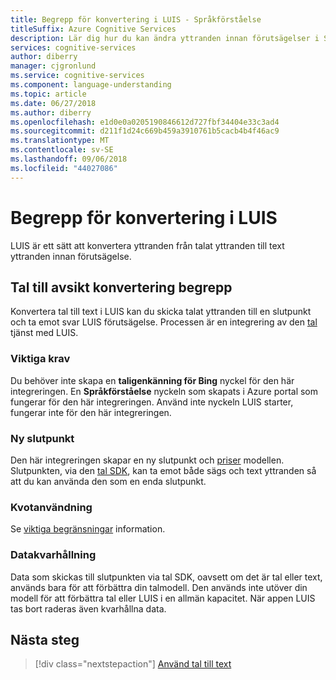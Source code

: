 ```yaml
---
title: Begrepp för konvertering i LUIS - Språkförståelse
titleSuffix: Azure Cognitive Services
description: Lär dig hur du kan ändra yttranden innan förutsägelser i Språkförståelse (LUIS)
services: cognitive-services
author: diberry
manager: cjgronlund
ms.service: cognitive-services
ms.component: language-understanding
ms.topic: article
ms.date: 06/27/2018
ms.author: diberry
ms.openlocfilehash: e1d0e0a0205190846612d727fbf34404e33c3ad4
ms.sourcegitcommit: d211f1d24c669b459a3910761b5cacb4b4f46ac9
ms.translationtype: MT
ms.contentlocale: sv-SE
ms.lasthandoff: 09/06/2018
ms.locfileid: "44027086"
---
```

# <a name="data-conversion-concepts-in-luis"></a>Begrepp för konvertering i LUIS
LUIS är ett sätt att konvertera yttranden från talat yttranden till text yttranden innan förutsägelse. 

## <a name="speech-to-intent-conversion-concepts"></a>Tal till avsikt konvertering begrepp
Konvertera tal till text i LUIS kan du skicka talat yttranden till en slutpunkt och ta emot svar LUIS förutsägelse. Processen är en integrering av den [tal](https://docs.microsoft.com/azure/cognitive-services/Speech) tjänst med LUIS. 

### <a name="key-requirements"></a>Viktiga krav
Du behöver inte skapa en **taligenkänning för Bing** nyckel för den här integreringen. En **Språkförståelse** nyckeln som skapats i Azure portal som fungerar för den här integreringen. Använd inte nyckeln LUIS starter, fungerar inte för den här integreringen.

### <a name="new-endpoint"></a>Ny slutpunkt 
Den här integreringen skapar en ny slutpunkt och [priser](luis-boundaries.md#key-limits) modellen. Slutpunkten, via den [tal SDK](https://github.com/Azure-Samples/cognitive-services-speech-sdk), kan ta emot både sägs och text yttranden så att du kan använda den som en enda slutpunkt. 

### <a name="quota-usage"></a>Kvotanvändning
Se [viktiga begränsningar](luis-boundaries.md#key-limits) information. 

### <a name="data-retention"></a>Datakvarhållning
Data som skickas till slutpunkten via tal SDK, oavsett om det är tal eller text, används bara för att förbättra din talmodell. Den används inte utöver din modell för att förbättra tal eller LUIS i en allmän kapacitet. När appen LUIS tas bort raderas även kvarhållna data.

<!-- TBD: Machine translation conversion concepts -->

## <a name="next-steps"></a>Nästa steg

> [!div class="nextstepaction"]
> [Använd tal till text](luis-tutorial-speech-to-intent.md)

